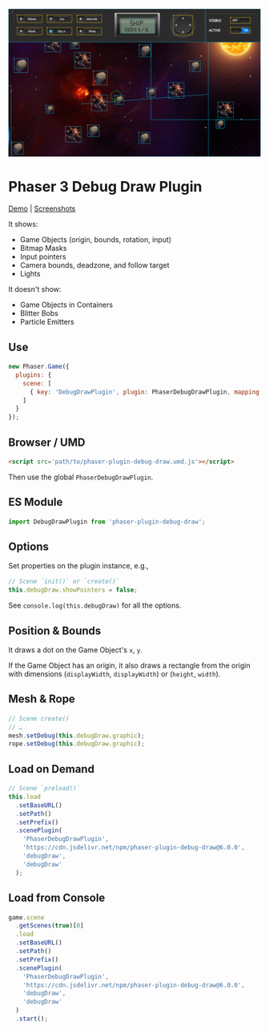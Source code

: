 ![Preview](./preview.png)

Phaser 3 Debug Draw Plugin
==========================

[Demo](https://codepen.io/samme/full/zMZyOM/) | [Screenshots](https://phaser.discourse.group/t/debug-draw-plugin-phaser-3/4480)

It shows:

- Game Objects (origin, bounds, rotation, input)
- Bitmap Masks
- Input pointers
- Camera bounds, deadzone, and follow target
- Lights

It doesn't show:

- Game Objects in Containers
- Blitter Bobs
- Particle Emitters

Use
---

```javascript
new Phaser.Game({
  plugins: {
    scene: [
      { key: 'DebugDrawPlugin', plugin: PhaserDebugDrawPlugin, mapping: 'debugDraw' }
    ]
  }
});
```

Browser / UMD
-------------

```html
<script src='path/to/phaser-plugin-debug-draw.umd.js'></script>
```

Then use the global `PhaserDebugDrawPlugin`.

ES Module
---------

```javascript
import DebugDrawPlugin from 'phaser-plugin-debug-draw';
```

Options
-------

Set properties on the plugin instance, e.g.,

```javascript
// Scene `init()` or `create()`
this.debugDraw.showPointers = false;
```

See `console.log(this.debugDraw)` for all the options.

Position & Bounds
-----------------

It draws a dot on the Game Object's `x`, `y`.

If the Game Object has an origin, it also draws a rectangle from the origin with dimensions (`displayWidth`, `displayWidth`) or (`height`, `width`).

Mesh & Rope
-----------

```javascript
// Scene create()
// …
mesh.setDebug(this.debugDraw.graphic);
rope.setDebug(this.debugDraw.graphic);
```

Load on Demand
--------------

```javascript
// Scene `preload()`
this.load
  .setBaseURL()
  .setPath()
  .setPrefix()
  .scenePlugin(
    'PhaserDebugDrawPlugin',
    'https://cdn.jsdelivr.net/npm/phaser-plugin-debug-draw@6.0.0',
    'debugDraw',
    'debugDraw'
  );
```

Load from Console
-----------------

```javascript
game.scene
  .getScenes(true)[0]
  .load
  .setBaseURL()
  .setPath()
  .setPrefix()
  .scenePlugin(
    'PhaserDebugDrawPlugin',
    'https://cdn.jsdelivr.net/npm/phaser-plugin-debug-draw@6.0.0',
    'debugDraw',
    'debugDraw'
  )
  .start();
```
